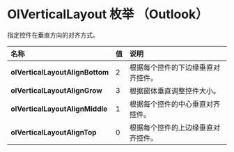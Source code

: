 
# OlVerticalLayout 枚举 （Outlook）

指定控件在垂直方向的对齐方式。



|**名称**|**值**|**说明**|
|:-----|:-----|:-----|
|**olVerticalLayoutAlignBottom**|2|根据每个控件的下边缘垂直对齐控件。|
|**olVerticalLayoutAlignGrow**|3|根据窗体垂直调整控件大小。|
|**olVerticalLayoutAlignMiddle**|1|根据每个控件的中心垂直对齐控件。|
|**olVerticalLayoutAlignTop**|0|根据每个控件的上边缘垂直对齐控件。|
